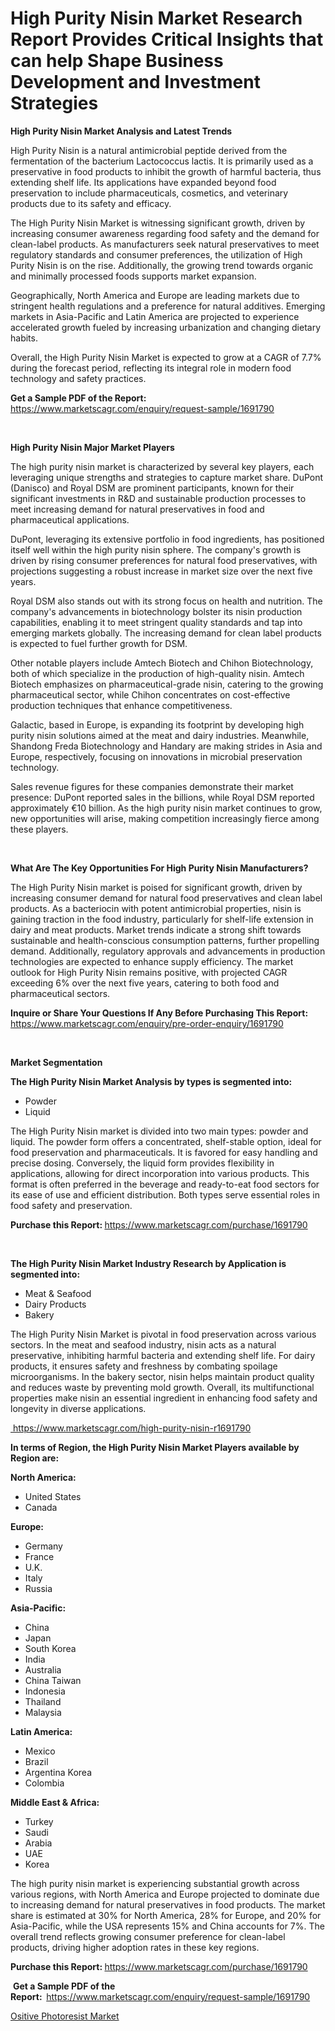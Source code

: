 <p><h1>High Purity Nisin Market Research Report Provides Critical Insights that can help Shape Business Development and Investment Strategies</h1></p><p><strong>High Purity Nisin Market Analysis and Latest Trends</strong></p>
<p><p>High Purity Nisin is a natural antimicrobial peptide derived from the fermentation of the bacterium Lactococcus lactis. It is primarily used as a preservative in food products to inhibit the growth of harmful bacteria, thus extending shelf life. Its applications have expanded beyond food preservation to include pharmaceuticals, cosmetics, and veterinary products due to its safety and efficacy.</p><p>The High Purity Nisin Market is witnessing significant growth, driven by increasing consumer awareness regarding food safety and the demand for clean-label products. As manufacturers seek natural preservatives to meet regulatory standards and consumer preferences, the utilization of High Purity Nisin is on the rise. Additionally, the growing trend towards organic and minimally processed foods supports market expansion.</p><p>Geographically, North America and Europe are leading markets due to stringent health regulations and a preference for natural additives. Emerging markets in Asia-Pacific and Latin America are projected to experience accelerated growth fueled by increasing urbanization and changing dietary habits.</p><p>Overall, the High Purity Nisin Market is expected to grow at a CAGR of 7.7% during the forecast period, reflecting its integral role in modern food technology and safety practices.</p></p>
<p><strong>Get a Sample PDF of the Report:&nbsp;</strong> <a href="https://www.marketscagr.com/enquiry/request-sample/1691790?utm_campaign=3222&utm_medium=2&utm_source=Github&utm_content=ia&utm_term=27032025&utm_id=high-purity-nisin">https://www.marketscagr.com/enquiry/request-sample/1691790</a></p>
<p>&nbsp;</p>
<p><strong>High Purity Nisin Major Market Players</strong></p>
<p><p>The high purity nisin market is characterized by several key players, each leveraging unique strengths and strategies to capture market share. DuPont (Danisco) and Royal DSM are prominent participants, known for their significant investments in R&D and sustainable production processes to meet increasing demand for natural preservatives in food and pharmaceutical applications.</p><p>DuPont, leveraging its extensive portfolio in food ingredients, has positioned itself well within the high purity nisin sphere. The company's growth is driven by rising consumer preferences for natural food preservatives, with projections suggesting a robust increase in market size over the next five years.</p><p>Royal DSM also stands out with its strong focus on health and nutrition. The company's advancements in biotechnology bolster its nisin production capabilities, enabling it to meet stringent quality standards and tap into emerging markets globally. The increasing demand for clean label products is expected to fuel further growth for DSM.</p><p>Other notable players include Amtech Biotech and Chihon Biotechnology, both of which specialize in the production of high-quality nisin. Amtech Biotech emphasizes on pharmaceutical-grade nisin, catering to the growing pharmaceutical sector, while Chihon concentrates on cost-effective production techniques that enhance competitiveness.</p><p>Galactic, based in Europe, is expanding its footprint by developing high purity nisin solutions aimed at the meat and dairy industries. Meanwhile, Shandong Freda Biotechnology and Handary are making strides in Asia and Europe, respectively, focusing on innovations in microbial preservation technology.</p><p>Sales revenue figures for these companies demonstrate their market presence: DuPont reported sales in the billions, while Royal DSM reported approximately €10 billion. As the high purity nisin market continues to grow, new opportunities will arise, making competition increasingly fierce among these players.</p></p>
<p>&nbsp;</p>
<p><strong>What Are The Key Opportunities For High Purity Nisin Manufacturers?</strong></p>
<p><p>The High Purity Nisin market is poised for significant growth, driven by increasing consumer demand for natural food preservatives and clean label products. As a bacteriocin with potent antimicrobial properties, nisin is gaining traction in the food industry, particularly for shelf-life extension in dairy and meat products. Market trends indicate a strong shift towards sustainable and health-conscious consumption patterns, further propelling demand. Additionally, regulatory approvals and advancements in production technologies are expected to enhance supply efficiency. The market outlook for High Purity Nisin remains positive, with projected CAGR exceeding 6% over the next five years, catering to both food and pharmaceutical sectors.</p></p>
<p><strong>Inquire or Share Your Questions If Any Before Purchasing This Report:</strong> <a href="https://www.marketscagr.com/enquiry/pre-order-enquiry/1691790?utm_campaign=3222&utm_medium=2&utm_source=Github&utm_content=ia&utm_term=27032025&utm_id=high-purity-nisin">https://www.marketscagr.com/enquiry/pre-order-enquiry/1691790</a></p>
<p>&nbsp;</p>
<p><strong>Market Segmentation</strong></p>
<p><strong>The High Purity Nisin Market Analysis by types is segmented into:</strong></p>
<p><ul><li>Powder</li><li>Liquid</li></ul></p>
<p><p>The High Purity Nisin market is divided into two main types: powder and liquid. The powder form offers a concentrated, shelf-stable option, ideal for food preservation and pharmaceuticals. It is favored for easy handling and precise dosing. Conversely, the liquid form provides flexibility in applications, allowing for direct incorporation into various products. This format is often preferred in the beverage and ready-to-eat food sectors for its ease of use and efficient distribution. Both types serve essential roles in food safety and preservation.</p></p>
<p><strong>Purchase this Report:&nbsp;</strong><a href="https://www.marketscagr.com/purchase/1691790?utm_campaign=3222&utm_medium=2&utm_source=Github&utm_content=ia&utm_term=27032025&utm_id=high-purity-nisin">https://www.marketscagr.com/purchase/1691790</a></p>
<p>&nbsp;</p>
<p><strong>The High Purity Nisin Market Industry Research by Application is segmented into:</strong></p>
<p><ul><li>Meat & Seafood</li><li>Dairy Products</li><li>Bakery</li></ul></p>
<p><p>The High Purity Nisin Market is pivotal in food preservation across various sectors. In the meat and seafood industry, nisin acts as a natural preservative, inhibiting harmful bacteria and extending shelf life. For dairy products, it ensures safety and freshness by combating spoilage microorganisms. In the bakery sector, nisin helps maintain product quality and reduces waste by preventing mold growth. Overall, its multifunctional properties make nisin an essential ingredient in enhancing food safety and longevity in diverse applications.</p></p>
<p><a href="https://www.marketscagr.com/high-purity-nisin-r1691790?utm_campaign=3222&utm_medium=2&utm_source=Github&utm_content=ia&utm_term=27032025&utm_id=high-purity-nisin">&nbsp;https://www.marketscagr.com/high-purity-nisin-r1691790</a></p>
<p><strong>In terms of Region, the High Purity Nisin Market Players available by Region are:</strong></p>
<p>
    <p> <strong> North America: </strong>
        <ul>
            <li>United States</li>
            <li>Canada</li>
        </ul>
        </p> 
    <p> <strong> Europe: </strong>
        <ul>
            <li>Germany</li>
            <li>France</li>
            <li>U.K.</li>
            <li>Italy</li>
            <li>Russia</li>
        </ul>
        </p> 
    <p> <strong> Asia-Pacific: </strong>
        <ul>
            <li>China</li>
            <li>Japan</li>
            <li>South Korea</li>
            <li>India</li>
            <li>Australia</li>
            <li>China Taiwan</li>
            <li>Indonesia</li>
            <li>Thailand</li>
            <li>Malaysia</li>
        </ul>
        </p> 
    <p> <strong> Latin America: </strong>
        <ul>
            <li>Mexico</li>
            <li>Brazil</li>
            <li>Argentina Korea</li>
            <li>Colombia</li>
        </ul>
        </p> 
    <p> <strong> Middle East & Africa: </strong>
        <ul>
            <li>Turkey</li>
            <li>Saudi</li>
            <li>Arabia</li>
            <li>UAE</li>
            <li>Korea</li>
        </ul>
    </p>
    </p>
<p><p>The high purity nisin market is experiencing substantial growth across various regions, with North America and Europe projected to dominate due to increasing demand for natural preservatives in food products. The market share is estimated at 30% for North America, 28% for Europe, and 20% for Asia-Pacific, while the USA represents 15% and China accounts for 7%. The overall trend reflects growing consumer preference for clean-label products, driving higher adoption rates in these key regions.</p></p>
<p><strong>Purchase this Report: </strong><a href="https://www.marketscagr.com/purchase/1691790?utm_campaign=3222&utm_medium=2&utm_source=Github&utm_content=ia&utm_term=27032025&utm_id=high-purity-nisin">https://www.marketscagr.com/purchase/1691790</a></p>
<p>&nbsp;<strong>Get a Sample PDF of the Report:&nbsp;&nbsp;</strong><a href="https://www.marketscagr.com/enquiry/request-sample/1691790?utm_campaign=3222&utm_medium=2&utm_source=Github&utm_content=ia&utm_term=27032025&utm_id=high-purity-nisin">https://www.marketscagr.com/enquiry/request-sample/1691790</a></p>
<p><strong></strong></p>
<p><p><a href="https://github.com/ijffseandy/Market-Research-Report-List-1/blob/main/ositive-photoresist-market.md?utm_campaign=3222&utm_medium=2&utm_source=Github&utm_content=ia&utm_term=27032025&utm_id=high-purity-nisin">Ositive Photoresist Market</a></p></p>